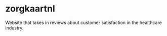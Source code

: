 # zorgkaartnl
Website that takes in reviews about customer satisfaction in the healthcare industry.
